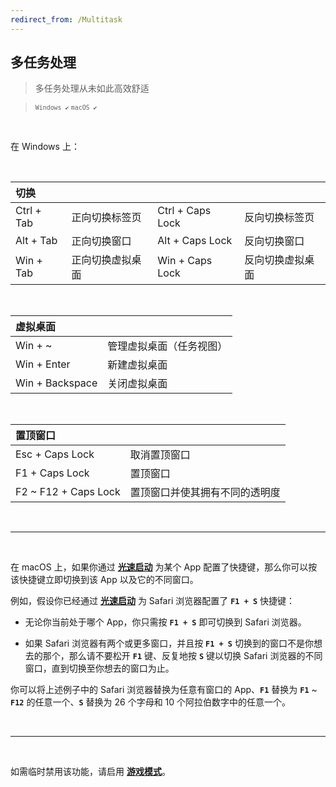 ```yaml
---
redirect_from: /Multitask
---
```


## 多任务处理

> 多任务处理从未如此高效舒适

> <small>`Windows ✔` `macOS ✔`</small>

<br>

在 Windows 上：

<br>

| 切换       |                  |                  |                  |
| :--------- | :--------------- | :--------------- | :--------------- |
| Ctrl + Tab | 正向切换标签页   | Ctrl + Caps Lock | 反向切换标签页   |
| Alt + Tab  | 正向切换窗口     | Alt + Caps Lock  | 反向切换窗口     |
| Win + Tab  | 正向切换虚拟桌面 | Win + Caps Lock  | 反向切换虚拟桌面 |

<br>

| 虚拟桌面        |                          |
| :-------------- | :----------------------- |
| Win + ~         | 管理虚拟桌面（任务视图） |
| Win + Enter     | 新建虚拟桌面             |
| Win + Backspace | 关闭虚拟桌面             |

<br>

| 置顶窗口             |                                |
| :------------------- | :----------------------------- |
| Esc + Caps Lock      | 取消置顶窗口                   |
| F1 + Caps Lock       | 置顶窗口                       |
| F2 ~ F12 + Caps Lock | 置顶窗口并使其拥有不同的透明度 |

<br>

---

<br>

在 macOS 上，如果你通过 [**光速启动**](/launcher) 为某个 App 配置了快捷键，那么你可以按该快捷键立即切换到该 App 以及它的不同窗口。

例如，假设你已经通过 [**光速启动**](/launcher) 为 Safari 浏览器配置了 **`F1 + S`** 快捷键：

- 无论你当前处于哪个 App，你只需按 **`F1 + S`** 即可切换到 Safari 浏览器。

- 如果 Safari 浏览器有两个或更多窗口，并且按 **`F1 + S`** 切换到的窗口不是你想去的那个，那么请不要松开 **`F1`** 键、反复地按 **`S`** 键以切换 Safari 浏览器的不同窗口，直到切换至你想去的窗口为止。

你可以将上述例子中的 Safari 浏览器替换为任意有窗口的 App、**`F1`** 替换为 **`F1`** ~ **`F12`** 的任意一个、**`S`** 替换为 26 个字母和 10 个阿拉伯数字中的任意一个。

<br>

---

<br>

如需临时禁用该功能，请启用 [**游戏模式**](/game)。
